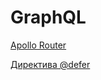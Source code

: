 # GraphQL

[Apollo Router](GraphQL/Apollo%20Router.md)

[Директива @defer](GraphQL/%D0%94%D0%B8%D1%80%D0%B5%D0%BA%D1%82%D0%B8%D0%B2%D0%B0%20@defer.md)